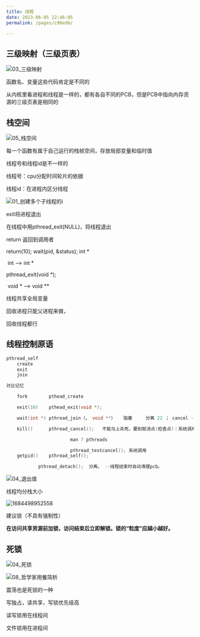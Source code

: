 ```yaml
---
title: 线程
date: 2023-06-05 22:46:05
permalink: /pages/c96ed6/

---
```

## 三级映射（三级页表）

![03_三级映射](/assets/823se9jo23129.png)

函数名、变量这些代码肯定是不同的

从内核里看进程和线程是一样的，都有各自不同的PCB，但是PCB中指向内存资源的三级页表是相同的



## 栈空间

![05_栈空间](/assets/asdlkjgo2912.png)

每一个函数有属于自己运行的栈帧空间，存放局部变量和临时值







线程号和线程id是不一样的

线程号：cpu分配时间轮片的依据

线程id：在进程内区分线程







![01_创建多个子线程的i](/assets/948slkeut1831.png)





exit将进程退出

在线程中用pthread_exit(NULL)，将线程退出

return 返回到调用者







return(10);         wait(pid, &status);   int *

​			int ——> int *

pthread_exit(void *);

​			void * ——> void **





线程共享全局变量





回收进程只能父进程来做，

回收线程都行







## 线程控制原语

```c
pthread_self
	create
	exit
	join

对比记忆 

	fork		pthead_create

	exit(10)	pthead_exit(void *);

	wait(int *)	pthread_join（， void **）   阻塞     分离 22 ； cancel -1

	kill()		pthread_cancel();	不能马上杀死，要到取消点(检查点)：系统调用

						man 7 pthreads 

						pthread_testcancel(); 系统调用
	getpid()	pthread_self();

			pthread_detach();  分离。 --线程结束时自动清理pcb。
```




![04_退出值](/assets/238917jasjkl193.png)

线程均分栈大小







![1684498952558](/assets/1684498952558.png)







建议锁（不具有强制性）







**在访问共享资源前加锁，访问结束后立即解锁。锁的“粒度”应越小越好。**





## 死锁

![04_死锁](/assets/8xznbgk183712hj.png)

![08_哲学家用餐简析](/assets/890324nasjque.png)

震荡也是死锁的一种





写独占，读共享，写锁优先级高







读写锁用在线程间

文件锁用在进程间